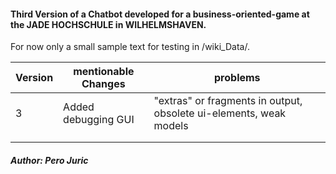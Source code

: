 #### Third Version of a Chatbot developed for a business-oriented-game at the JADE HOCHSCHULE in WILHELMSHAVEN.

For now only a small sample text for testing in /wiki_Data/.

|Version|mentionable Changes|problems|
|---|---|---|
|3|Added debugging GUI|"extras" or fragments in output, obsolete ui-elements, weak models|
|   |   |   |
|   |   |   |

##### Author: Pero Juric
